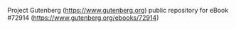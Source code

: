 Project Gutenberg (https://www.gutenberg.org) public repository
for eBook #72914 (https://www.gutenberg.org/ebooks/72914)
